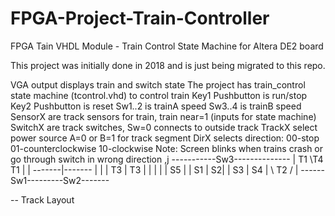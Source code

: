 # FPGA-Project-Train-Controller
FPGA Tain VHDL Module - Train Control State Machine for Altera DE2 board

This project was initially done in 2018 and is just being migrated to this repo.

VGA output displays train and switch state
The project has train_control state machine (tcontrol.vhd) to control train
Key1 Pushbutton is run/stop 
Key2 Pushbutton is reset 
Sw1..2 is trainA speed
Sw3..4 is trainB speed
SensorX are track sensors for train, train near=1 (inputs for state machine)
SwitchX are track switches, Sw=0 connects to outside track
TrackX select power source A=0 or B=1 for track segment
DirX selects direction: 00-stop  01-counterclockwise  10-clockwise
Note: Screen blinks when trains crash or go through switch in wrong direction ,j
               -----------Sw3--------------
               | T1         \T4        T1 |
               |     -------|-------      |
               |     | T3   |   T3 |      |
               |     |      | S5   |      |
            S1 |   S2|             | S3   | S4
               |     \     T2      /      |
               ------Sw1---------Sw2-------

--                       Track Layout
